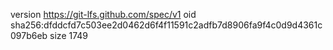 version https://git-lfs.github.com/spec/v1
oid sha256:dfddcfd7c503ee2d0462d6f4f11591c2adfb7d8906fa9f4c0d9d4361c097b6eb
size 1749

